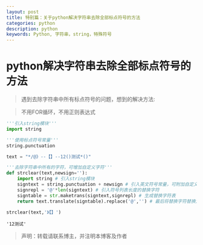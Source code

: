 ```yaml
---
layout: post
title: 特别篇：关于python解决字符串去除全部标点符号的方法
categories: python
description: python
keywords: Python, 字符串，string，特殊符号
---
```


# python解决字符串去除全部标点符号的方法 #


> 遇到去除字符串中所有标点符号的问题，想到的解决方法:

>不用FOR循环，不用正则表达式


```python
'''引入string模块'''
import string
```


```python
'''使用标点符号常量'''
string.punctuation
```


```python
text = "*/@》--【】--12()测试*()"

'''去除字符串中所有的字符，可增加自定义字符'''
def strclear(text,newsign=''):
    import string # 引入string模块
    signtext = string.punctuation + newsign # 引入英文符号常量，可附加自定义字符，默认为空
    signrepl = '@'*len(signtext) # 引入符号列表长度的替换字符
    signtable = str.maketrans(signtext,signrepl) # 生成替换字符表
    return text.translate(signtable).replace('@','') # 最后将替换字符替换为空即可

strclear(text,'》【】')
```




    '12测试'

> 声明：转载请联系博主，并注明本博客及作者
